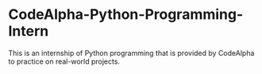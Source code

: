 # CodeAlpha-Python-Programming-Intern
This is an internship of Python programming that is provided by CodeAlpha to practice on real-world projects.
